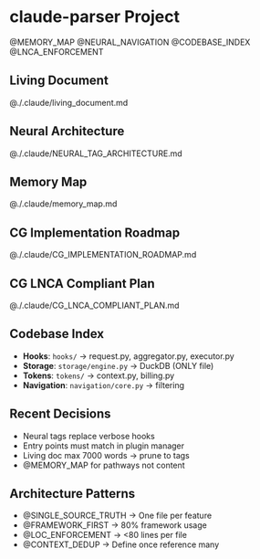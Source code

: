 # claude-parser Project
@MEMORY_MAP @NEURAL_NAVIGATION @CODEBASE_INDEX @LNCA_ENFORCEMENT

## Living Document
@./.claude/living_document.md

## Neural Architecture
@./.claude/NEURAL_TAG_ARCHITECTURE.md

## Memory Map
@./.claude/memory_map.md

## CG Implementation Roadmap
@./.claude/CG_IMPLEMENTATION_ROADMAP.md

## CG LNCA Compliant Plan
@./.claude/CG_LNCA_COMPLIANT_PLAN.md

## Codebase Index
- **Hooks**: `hooks/` → request.py, aggregator.py, executor.py
- **Storage**: `storage/engine.py` → DuckDB (ONLY file)
- **Tokens**: `tokens/` → context.py, billing.py
- **Navigation**: `navigation/core.py` → filtering

## Recent Decisions
- Neural tags replace verbose hooks
- Entry points must match in plugin manager
- Living doc max 7000 words → prune to tags
- @MEMORY_MAP for pathways not content

## Architecture Patterns
- @SINGLE_SOURCE_TRUTH → One file per feature
- @FRAMEWORK_FIRST → 80% framework usage
- @LOC_ENFORCEMENT → <80 lines per file
- @CONTEXT_DEDUP → Define once reference many